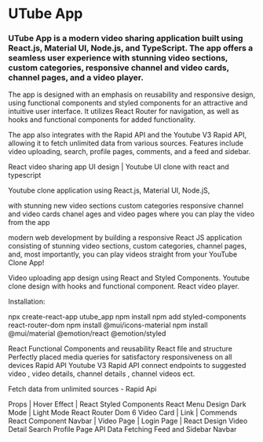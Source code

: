 # UTube App
### UTube App is a modern video sharing application built using React.js, Material UI, Node.js, and TypeScript. The app offers a seamless user experience with stunning video sections, custom categories, responsive channel and video cards, channel pages, and a video player.

The app is designed with an emphasis on reusability and responsive design, using functional components and styled components for an attractive and intuitive user interface. It utilizes React Router for navigation, as well as hooks and functional components for added functionality.

The app also integrates with the Rapid API and the Youtube V3 Rapid API, allowing it to fetch unlimited data from various sources. Features include video uploading, search, profile pages, comments, and a feed and sidebar. 



React video sharing app UI design | Youtube UI clone with react and typescript

Youtube clone application  using React.js, Material UI, Node.jS, 

with stunning new video sections custom categories responsive channel and video cards chanel ages and video pages where you can play the video from the app 

modern web development by building a responsive React JS application consisting of stunning video sections, custom categories, channel pages, and, most importantly, you can play videos straight from your YouTube Clone App!

Video uploading app design using React and Styled Components. Youtube clone design with hooks and functional component. React video player.

Installation: 

npx create-react-app utube_app
npm install
npm add styled-components react-router-dom
npm install @mui/icons-material
npm install @mui/material @emotion/react @emotion/styled

React Functional Components and reusability
React file and structure
Perfectly placed media queries for satisfactory responsiveness on all devices 
Rapid API
Youtube V3 Rapid API
connect endpoints to suggested video , video details, channel details , channel videos  ect.

Fetch data from unlimited sources - Rapid Api


Props | Hover Effect | React Styled Components 
React Menu Design
Dark Mode | Light Mode
React Router Dom 6
Video Card | Link | 
Commends React 
Component Navbar | Video Page | Login Page | React Design
Video Detail
Search
Profile Page
API Data Fetching
Feed and Sidebar
Navbar


